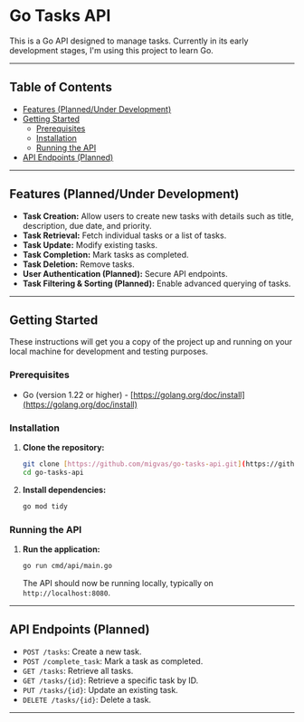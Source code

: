 # Go Tasks API

This is a Go API designed to manage tasks. Currently in its early development stages, I'm using this project to learn Go.

---

## Table of Contents

* [Features (Planned/Under Development)](#features-plannedunder-development)
* [Getting Started](#getting-started)
    * [Prerequisites](#prerequisites)
    * [Installation](#installation)
    * [Running the API](#running-the-api)
* [API Endpoints (Planned)](#api-endpoints-planned)

---

## Features (Planned/Under Development)

* **Task Creation:** Allow users to create new tasks with details such as title, description, due date, and priority.
* **Task Retrieval:** Fetch individual tasks or a list of tasks.
* **Task Update:** Modify existing tasks.
* **Task Completion:** Mark tasks as completed.
* **Task Deletion:** Remove tasks.
* **User Authentication (Planned):** Secure API endpoints.
* **Task Filtering & Sorting (Planned):** Enable advanced querying of tasks.

---

## Getting Started

These instructions will get you a copy of the project up and running on your local machine for development and testing purposes.

### Prerequisites

* Go (version 1.22 or higher) - [https://golang.org/doc/install](https://golang.org/doc/install)

### Installation

1.  **Clone the repository:**
    ```bash
    git clone [https://github.com/migvas/go-tasks-api.git](https://github.com/migvas/go-tasks-api.git)
    cd go-tasks-api
    ```
2.  **Install dependencies:**
    ```bash
    go mod tidy
    ```

### Running the API

1.  **Run the application:**
    ```bash
    go run cmd/api/main.go
    ```
    The API should now be running locally, typically on `http://localhost:8080`.

---

## API Endpoints (Planned)

* `POST /tasks`: Create a new task.
* `POST /complete_task`: Mark a task as completed.
* `GET /tasks`: Retrieve all tasks.
* `GET /tasks/{id}`: Retrieve a specific task by ID.
* `PUT /tasks/{id}`: Update an existing task.
* `DELETE /tasks/{id}`: Delete a task.

---